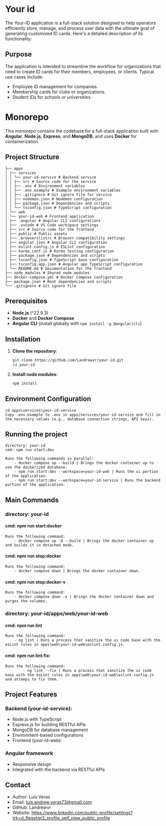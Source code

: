 
# Your id

The Your-ID application is a full-stack solution designed to help operators efficiently store, manage, and process user data with the ultimate goal of generating customized ID cards. Here's a detailed description of its functionality:

## Purpose

The application is intended to streamline the workflow for organizations that need to create ID cards for their members, employees, or clients. Typical use cases include:

- Employee ID management for companies.
- Membership cards for clubs or organizations.
- Student IDs for schools or universities.

# Monorepo

This monorepo contains the codebase for a full-stack application built with **Angular**, **Node.js**, **Express**, and **MongoDB**, and uses **Docker** for containerization.

## Project Structure
    ├── apps 
    │ ├── services 
    │ │ └── your-id-service # Backend service 
    │ │ ├── src # Source code for the service 
    │ │ ├── .env # Environment variables 
    │ │ ├── .env.example # Example environment variables 
    │ │ ├── .gitignore # Git ignore file for service 
    │ │ ├── nodemon.json # Nodemon configuration 
    │ │ ├── package.json # Dependencies and scripts 
    │ │ └── tsconfig.json # TypeScript configuration 
    │ └── web 
    │ └── your-id-web # Frontend application 
    │ ├── .angular # Angular CLI configurations 
    │ ├── .vscode # VS Code workspace settings 
    │ ├── src # Source code for the frontend 
    │ ├── public # Public assets 
    │ ├── .browserslistrc # Browser compatibility settings 
    │ ├── angular.json # Angular CLI configuration 
    │ ├── eslint.config.js # ESLint configuration 
    │ ├── karma.conf.js # Karma testing configuration 
    │ ├── package.json # Dependencies and scripts 
    │ ├── tsconfig.json # TypeScript base configuration 
    │ ├── tsconfig.app.json # Angular app TypeScript configuration 
    │ └── README.md # Documentation for the frontend 
    ├── node_modules # Shared node modules 
    ├── docker-compose.yml # Docker Compose configuration 
    ├── package.json # Root dependencies and scripts 
    └── .gitignore # Git ignore file

## Prerequisites

- **Node.js** (^22.9.3)
- **Docker** and **Docker Compose**
- **Angular CLI** (install globally with `npm install -g @angular/cli`)

## Installation

1. **Clone the repository**:

   ```bash
   git clone https://github.com/Landrewvr/your-id.git
   cd your-id

2. **Install node modules**:

    ```bash
    npm install

## Environment Configuration
    
    cd apps\services\your-id-service
    Copy .env.example to .env in apps/services/your-id-service and fill in the necessary values (e.g., database connection strings, API keys).

## Running the project
    directory: your-id
    cmd: npm run start:dev

    Runs the following commands in parallel:
        - docker compose up --build | Brings the docker container up to use the dockerized database.
        - npm run start:dev --workspace=your-id-web | Runs the ui portion of the application.
        - npm run start:dev --workspace=your-id-service | Runs the backend portion of the application.

## Main Commands

### directory: your-id

#### cmd: npm run start:docker

    Runs the following command:
        - docker compose up -d --build | Brings the docker container up and builds it in detached mode.

#### cmd: npm run stop:docker

    Runs the following command:
        - docker compose down | Brings the docker container down.

#### cmd: npm run stop:docker-v

    Runs the following command:
        - docker compose down -v | Brings the docker container down and purges the volumes.

### directory: your-id/apps/web/your-id-web

#### cmd: npm run lint

    Runs the following command:
        - ng lint | Runs a process that sanitize the ui code base with the esLint rules in apps\web\your-id-web\eslint.config.js.

#### cmd: npm run lint:fix: 

    Runs the following command:
            - ng lint --fix | Runs a process that sanitize the ui code base with the esLint rules in apps\web\your-id-web\eslint.config.js and attemps to fix them.
    
## Project Features

### Backend (your-id-service):

- Node.js with TypeScript
- Express.js for building RESTful APIs
- MongoDB for database management
- Environment-based configurations
- Frontend (your-id-web):

### Angular framework

- Responsive design
- Integrated with the backend via RESTful APIs

## Contact

- Author: Luis Veras
- Email: luis.andrew.veras73@gmail.com
- GitHub: Landrewvr
- Website: https://www.linkedin.com/public-profile/settings?trk=d_flagship3_profile_self_view_public_profile
